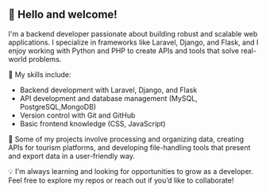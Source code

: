 ## 👋 Hello and welcome!

I'm a backend developer passionate about building robust and scalable web applications. I specialize in frameworks like Laravel, Django, and Flask, and I enjoy working with Python and PHP to create APIs and tools that solve real-world problems.

🔧 My skills include:
- Backend development with Laravel, Django, and Flask  
- API development and database management (MySQL, PostgreSQL,MongoDB)  
- Version control with Git and GitHub  
- Basic frontend knowledge (CSS, JavaScript)

🚀 Some of my projects involve processing and organizing data, creating APIs for tourism platforms, and developing file-handling tools that present and export data in a user-friendly way.

💡 I'm always learning and looking for opportunities to grow as a developer. Feel free to explore my repos or reach out if you’d like to collaborate!


<!--
**SantiagoBarrientosF/SantiagoBarrientosF** is a ✨ _special_ ✨ repository because its `README.md` (this file) appears on your GitHub profile.

Here are some ideas to get you started:

- 🔭 I’m currently working on ...
- 🌱 I’m currently learning ...
- 👯 I’m looking to collaborate on ...
- 🤔 I’m looking for help with ...
- 💬 Ask me about ...
- 📫 How to reach me: ...
- 😄 Pronouns: ...
- ⚡ Fun fact: ...
-->
